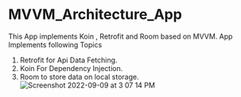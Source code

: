 # MVVM_Architecture_App
This App implements Koin , Retrofit and Room based on MVVM.
App Implements following Topics

1. Retrofit for Api Data Fetching.
2. Koin For Dependency Injection.
3. Room to store data on local storage.
![Screenshot 2022-09-09 at 3 07 14 PM](https://user-images.githubusercontent.com/80375443/189326389-6b9142f3-90c0-462f-b391-f8c8ab115998.png)

